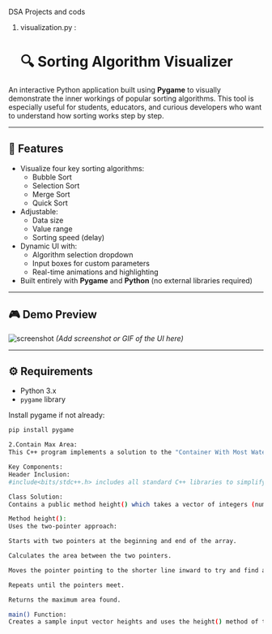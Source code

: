  DSA Projects and cods
 1. visualization.py :
    # 🔍 Sorting Algorithm Visualizer

An interactive Python application built using **Pygame** to visually demonstrate the inner workings of popular sorting algorithms. This tool is especially useful for students, educators, and curious developers who want to understand how sorting works step by step.

---

## 🧠 Features

- Visualize four key sorting algorithms:
  - Bubble Sort
  - Selection Sort
  - Merge Sort
  - Quick Sort
- Adjustable:
  - Data size
  - Value range
  - Sorting speed (delay)
- Dynamic UI with:
  - Algorithm selection dropdown
  - Input boxes for custom parameters
  - Real-time animations and highlighting
- Built entirely with **Pygame** and **Python** (no external libraries required)

---

## 🎮 Demo Preview

![screenshot](#) *(Add screenshot or GIF of the UI here)*

---

## ⚙️ Requirements

- Python 3.x
- `pygame` library

Install pygame if not already:
```bash
pip install pygame

2.Contain Max Area:
This C++ program implements a solution to the "Container With Most Water" problem, commonly found on algorithm platforms like LeetCode. The goal is to find two lines in an array of heights such that together with the x-axis, they form a container that holds the most water.

Key Components:
Header Inclusion:
#include<bits/stdc++.h> includes all standard C++ libraries to simplify coding.

Class Solution:
Contains a public method height() which takes a vector of integers (nums) representing the height of vertical lines.

Method height():
Uses the two-pointer approach:

Starts with two pointers at the beginning and end of the array.

Calculates the area between the two pointers.

Moves the pointer pointing to the shorter line inward to try and find a better area.

Repeats until the pointers meet.

Returns the maximum area found.

main() Function:
Creates a sample input vector heights and uses the height() method of the Solution class to compute and print the maximum area.
